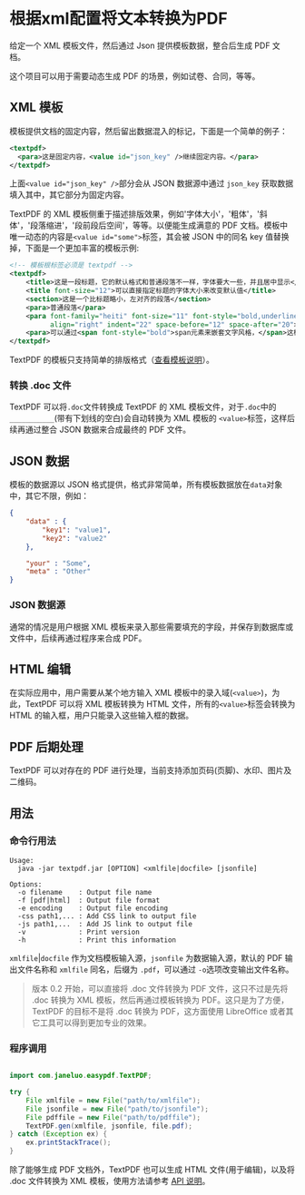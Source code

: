 # 根据xml配置将文本转换为PDF

给定一个 XML 模板文件，然后通过 Json 提供模板数据，整合后生成 PDF 文档。

这个项目可以用于需要动态生成 PDF 的场景，例如试卷、合同，等等。

## XML 模板

模板提供文档的固定内容，然后留出数据混入的标记，下面是一个简单的例子：

```xml
<textpdf>
  <para>这是固定内容，<value id="json_key" />继续固定内容。</para>
</textpdf>
```

上面`<value id="json_key" />`部分会从 JSON 数据源中通过 `json_key` 获取数据填入其中，其它部分为固定内容。

TextPDF 的 XML 模板侧重于描述排版效果，例如'字体大小'，'粗体'，'斜体'，'段落缩进'，'段前段后空间'，等等。以便能生成满意的 PDF 文档。模板中唯一动态的内容是`<value id="some">`标签，其会被 JSON 中的同名 key 值替换掉，下面是一个更加丰富的模板示例:

```xml
<!-- 模板根标签必须是 textpdf -->
<textpdf>
    <title>这是一段标题，它的默认格式和普通段落不一样，字体要大一些，并且居中显示</title>
    <title font-size="12">可以直接指定标题的字体大小来改变默认值</title>
    <section>这是一个比标题略小，左对齐的段落</section>
    <para>普通段落</para>
    <para font-family="heiti" font-size="11" font-style="bold,underline,italic"
          align="right" indent="22" space-before="12" space-after="20">这个段落定义了许多格式</para>
    <para>可以通过<span font-style="bold">span元素来嵌套文字风格，</span>这样可以在一个段落中出现多种风格。</para>
</textpdf>
```
TextPDF 的模板只支持简单的排版格式（[查看模板说明](./doc/Template.md)）。

### 转换 .doc 文件

TextPDF 可以将`.doc`文件转换成 TextPDF 的 XML 模板文件，对于`.doc`中的`___________`(带有下划线的空白)会自动转换为 XML 模板的 `<value>`标签，这样后续再通过整合 JSON 数据来合成最终的 PDF 文件。

## JSON 数据

模板的数据源以 JSON 格式提供，格式非常简单，所有模板数据放在`data`对象中，其它不限，例如：

```json
{
    "data" : {
        "key1": "value1",
        "key2": "value2"
    },

    "your" : "Some",
    "meta" : "Other"
}
```

### JSON 数据源

通常的情况是用户根据 XML 模板来录入那些需要填充的字段，并保存到数据库或文件中，后续再通过程序来合成 PDF。

## HTML 编辑

在实际应用中，用户需要从某个地方输入 XML 模板中的录入域(`<value>`)，为此，TextPDF 可以将 XML 模板转换为 HTML 文件，所有的`<value>`标签会转换为 HTML 的输入框，用户只能录入这些输入框的数据。

## PDF 后期处理

TextPDF 可以对存在的 PDF 进行处理，当前支持添加页码(页脚)、水印、图片及二维码。

## 用法

### 命令行用法

```
Usage:
  java -jar textpdf.jar [OPTION] <xmlfile|docfile> [jsonfile]

Options:
  -o filename    : Output file name
  -f [pdf|html]  : Output file format
  -e encoding    : Output file encoding
  -css path1,... : Add CSS link to output file
  -js path1,...  : Add JS link to output file
  -v             : Print version
  -h             : Print this information
```

`xmlfile`|`docfile` 作为文档模板输入源，`jsonfile` 为数据输入源，默认的 PDF 输出文件名称和 `xmlfile` 同名，后缀为 `.pdf`，可以通过 `-o`选项改变输出文件名称。

> 版本 0.2 开始，可以直接将 .doc 文件转换为 PDF 文件，这只不过是先将 .doc 转换为 XML 模板，然后再通过模板转换为 PDF。这只是为了方便，TextPDF 的目标不是将 .doc 转换为 PDF，这方面使用 LibreOffice 或者其它工具可以得到更加专业的效果。

### 程序调用

```java

import com.janeluo.easypdf.TextPDF;

try {
    File xmlfile = new File("path/to/xmlfile");
    File jsonfile = new File("path/to/jsonfile");
    File pdffile = new File("path/to/pdffile");
    TextPDF.gen(xmlfile, jsonfile, file.pdf);
} catch (Exception ex) {
    ex.printStackTrace();
}

```

除了能够生成 PDF 文档外，TextPDF 也可以生成 HTML 文件(用于编辑)，以及将 .doc 文件转换为 XML 模板，使用方法请参考 [API 说明](./doc/API.md)。
